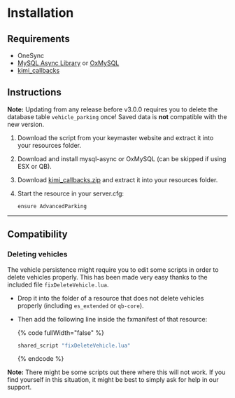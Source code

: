 # Installation

## Requirements

* OneSync
* [MySQL Async Library](https://forum.cfx.re/t/release-mysql-async-library-3-3-2/21881) or [OxMySQL](https://forum.cfx.re/t/standalone-oxmysql-lightweight-mysql-wrapper/4755120)
* [kimi\_callbacks](https://github.com/Kiminaze/kimi\_callbacks/releases/latest)

## Instructions

**Note:** Updating from any release before v3.0.0 requires you to delete the database table `vehicle_parking` once! Saved data is **not** compatible with the new version.

1. Download the script from your keymaster website and extract it into your resources folder.
2. Download and install mysql-async or OxMySQL (can be skipped if using ESX or QB).
3. Download [kimi\_callbacks.zip](https://github.com/Kiminaze/kimi\_callbacks/releases/latest) and extract it into your resources folder.
4.  Start the resource in your server.cfg:

    ```
    ensure AdvancedParking
    ```

***

## Compatibility

### Deleting vehicles

The vehicle persistence might require you to edit some scripts in order to delete vehicles properly. This has been made very easy thanks to the included file `fixDeleteVehicle.lua`.

* Drop it into the folder of a resource that does not delete vehicles properly (including `es_extended` or `qb-core`).
*   Then add the following line inside the fxmanifest of that resource:

    {% code fullWidth="false" %}
    ```lua
    shared_script "fixDeleteVehicle.lua"
    ```
    {% endcode %}

**Note:** There might be some scripts out there where this will not work. If you find yourself in this situation, it might be best to simply ask for help in our support.
